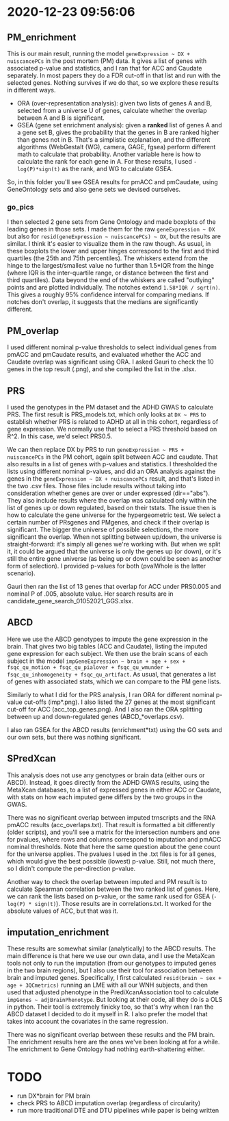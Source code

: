 # 2020-12-23 09:56:06

## PM_enrichment
This is our main result, running the model `geneExpression ~ DX + nuiscancePCs`
in the post mortem (PM) data. It gives a list of genes with associated p-value
and statistics, and I ran that for ACC and Caudate separately. In most papers
they do a FDR cut-off in that list and run with the selected genes. Nothing
survives if we do that, so we explore these results in different ways.
 * ORA (over-representation analysis): given two lists of genes A and B,
   selected from a universe U of genes, calculate whether the overlap between A
   and B is significant.
 * GSEA (gene set enrichment analysis): given a **ranked** list of genes A and a
   gene set B, gives the probability that the genes in B are ranked higher than
   genes not in B. That's a simplistic explanation, and the different algorithms
   (WebGestalt (WG), camera, GAGE, fgsea) perform different math to calculate
   that probability. Another variable here is how to calculate the rank for each
   gene in A. For these results, I used `-log(P)*sign(t)` as the rank, and WG to
   calculate GSEA.

So, in this folder you'll see GSEA results for pmACC and pmCaudate, using
GeneOntology sets and also gene sets we devised ourselves.

### go_pics
I then selected 2 gene sets from Gene Ontology and made boxplots of the leading
genes in those sets. I made them for the raw `geneExpression ~ DX` but also for
`resid(geneExpression ~ nuiscancePCs) ~ DX`, but the results are similar. I
think it's easier to visualize them in the raw though.  As usual, in these
boxplots the lower and upper hinges correspond to the first and third quartiles
(the 25th and 75th percentiles). The whiskers extend from the hinge to the
largest/smallest value no further than 1.5*IQR from the hinge (where IQR is the
inter-quartile range, or distance 
between the first and third quartiles). Data beyond the end of the whiskers are
called "outlying" points and are plotted individually. The notches extend
`1.58*IQR / sqrt(n)`. This gives a roughly 95% confidence interval for comparing
medians. If notches don't overlap, it suggests that the medians are
significantly different.

## PM_overlap
I used different nominal p-value thresholds to select individual genes from
pmACC and pmCaudate results, and evaluated whether the ACC and Caudate overlap
was significant using ORA. I asked Gauri to check the 10 genes in the top result
(.png), and she compiled the list in the .xlsx.

## PRS
I used the genotypes in the PM dataset and the ADHD GWAS to calculate PRS. The
first result is PRS_models.txt, which only looks at `DX ~ PRS` to establish
whether PRS is related to ADHD at all in this cohort, regardless of gene
expression. We normally use that to select a PRS threshold based on R^2. In this
case, we'd select PRS0.5.

We can then replace DX by PRS to run `geneExpression ~ PRS + nuiscancePCs` in
the PM cohort, again split between ACC and caudate. That also results in a list
of genes with p-values and statistics. I thresholded the lists using different
nominal p-values, and did an ORA analysis against the genes in the
`geneExpression ~ DX + nuiscancePCs` result, and that's listed in the two .csv
files. Those files include results without taking into consideration whether
genes are over or under expressed (dir=="abs"). They also include results where
the overlap was calculated only within the list of genes up or down regulated,
based on their tstats. The issue then is how to calculate the gene universe for
the hypergeometric test. We select a certain number of PRsgenes and PMgenes, and
check if their overlap is significant. The bigger the universe of possible
selections, the more significant the overlap. When not splitting between
up/down, the universe is straight-forward: it's simply all genes we're working
with. But when we split it, it could be argued that the universe is only the
genes up (or down), or it's still the entire gene universe (as being up or down
could be seen as another form of selection). I provided p-values for both
(pvalWhole is the latter scenario).

Gauri then ran the list of 13 genes that overlap for ACC under PRS0.005 and
nominal P of .005, absolute value. Her search results are in
candidate_gene_search_01052021_GGS.xlsx.

## ABCD
Here we use the ABCD genotypes to impute the gene expression in the brain. That
gives two big tables (ACC and Caudate), listing the imputed gene expression for
each subject. We then use the brain scans of each subject in the model
`impGeneExpression ~ brain + age + sex + fsqc_qu_motion + fsqc_qu_pialover + fsqc_qu_wmunder + fsqc_qu_inhomogeneity + fsqc_qu_artifact`. As usual, that
generates a list of genes with associated stats, which we can compare to the PM
gene lists.

Similarly to what I did for the PRS analysis, I ran ORA for different nominal
p-value cut-offs (imp*.png). I also listed the 27 genes at the most significant
cut-off for ACC (acc_top_genes.png). And I also ran the ORA splitting between up
and down-regulated genes (ABCD_*overlaps.csv).

I also ran GSEA for the ABCD results (enrichment*txt) using the GO sets and our
own sets, but there was nothing significant.

## SPredXcan

This analysis does not use any genotypes or brain data (either ours or ABCD).
Instead, it goes directly from the ADHD GWAS results, using the MetaXcan
databases, to a list of expressed genes in either ACC or Caudate, with stats on
how each imputed gene differs by the two groups in the GWAS. 

There was no significant overlap between imputed trnscripts and the RNA pmACC
results (acc_overlaps.txt). That result is formatted a bit differently (older
scripts), and you'll see a matrix for the intersection numbers and one for
pvalues, where rows and columns correspond to imputation and pmACC nominal
thresholds. Note that here the same question about the gene count for the
universe applies. The pvalues I used in the .txt files is for all genes, which
would give the best possible (lowest) p-value. Still, not much there, so I
didn't compute the per-direction p-value.

Another way to check the overlap between imputed and PM result is to calculate
Spearman correlation between the two ranked list of genes. Here, we can rank the
lists based on p-value, or the same rank used for GSEA (`-log(P) * sign(t)`).
Those results are in correlations.txt. It worked for the absolute values of ACC,
but that was it.

## imputation_enrichment

These results are somewhat similar (analytically) to the ABCD results. The main
difference is that here we use our own data, and I use the MetaXcan tools not
only to run the imputation (from our genotypes to imputed genes in the two brain
regions), but I also use their tool for association between brain and imputed
genes. Specifically, I first calculated `resid(brain ~ sex + age + 3QCmetrics)`
running an LME with all our WNH subjects, and then used that adjusted phenotype
in the PrediXcanAssociation tool to calculate `impGenes ~ adjBrainPhenotype`.
But looking at their code, all they do is a
OLS in python. Their tool is extremely finicky too, so that's why when I ran the
ABCD dataset I decided to do it myself in R. I also prefer the model that takes
into account the covariates in the same regression.

There was no significant overlap between these results and the PM brain. The
enrichment results here are the ones we've been looking at for a while. The
enrichment to Gene Ontology had nothing earth-shattering either.



# TODO
 * run DX*brain for PM brain
 * check PRS to ABCD imputation overlap (regardless of circularity)
 * run more traditional DTE and DTU pipelines while paper is being written

